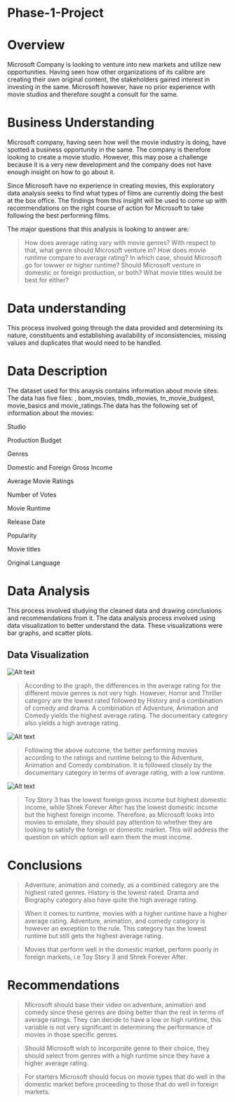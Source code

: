 # Phase-1-Project
# Overview
Microsoft Company is looking to venture into new markets and utilize new opportunities. Having seen how other organizations of its calibre are creating their own original content, the stakeholders gained interest in investing in the same. Microsoft however, have no prior experience with movie studios and therefore sought a consult for the same.

# Business Understanding
Microsoft company, having seen how well the movie industry is doing, have spotted a business opportunity in the same. The company is therefore looking to create a movie studio. However, this may pose a challenge because it is a very new development and the company does not have enough insight on how to go about it.

Since Microsoft have no experience in creating movies, this exploratory data analysis seeks to find what types of films are currently doing the best at the box office. The findings from this insight will be used to come up with recommendations on the right course of action for Microsoft to take following the best performing films.

The major questions that this analysis is looking to answer are:
>How does average rating vary with movie genres? With respect to that, what genre should Microsoft venture in?
>How does movie runtime compare to average rating? In which case, should Microsoft go for lowwer or higher runtime?
>Should Microsoft venture in domestic or foreign production, or both? What movie titles would be best for either?

# Data understanding
This process involved going through the data provided and determining its nature, constituents and establishing availability of inconsistencies, missing values and duplicates that would need to be handled.

# Data Description
The dataset used for this anaysis contains information about movie sites. The data has five files: , bom_movies, tmdb_movies, tn_movie_budgest, movie_basics and movie_ratings.The data has the following set of information about the movies:

Studio

Production Budget

Genres

Domestic and Foreign Gross Income

Average Movie Ratings

Number of Votes

Movie Runtime

Release Date

Popularity

Movie titles

Original Language

# Data Analysis
This process involved studying the cleaned data and drawing conclusions and recommendations from it.
The data analysis process involved using data visualization to better understand the data. These visualizations were bar graphs, and scatter plots. 

## Data Visualization

<img src="/Phase-1-Project/to/AverageRating.png" alt="Alt text" title="AverageRating of Different Movie Genres">

>According to the graph, the differences in the average rating for the different movie genres is not very high. However, Horror and Thriller category are the lowest rated followed by History and a combination of comedy and drama. A combination of Adventure, Animation and Comedy yields the highest average rating. The documentary category also yields a high average rating.

<img src="/Phase-1-Project/to/Runtime.png" alt="Alt text" title="Average Rating of Movies with Respect to Runtime">

>Following the above outcome, the better performing movies according to the ratings and runtime belong to the Adventure, Animation and Comedy combination. It is followed closely by the documentary category in terms of average rating, with a low runtime.

<img src="/Phase-1-Project/to/DomesticForeign.png" alt="Alt text" title="Relationship Between Domestic, Foreign Gross and Movie Title">

>Toy Story 3 has the lowest foreign gross income but highest domestic income, while Shrek Forever After has the lowest domestic income but the highest foreign income. Therefore, as Microsoft looks into movies to emulate, they should pay attention to whether they are looking to satisfy the foreign or domestic market. This will address the question on which option will earn them the most income.

# Conclusions
>Adventure, animation and comedy, as a combined category are the highest rated genres. History is the lowest rated. Drama and Biography category also have quite the high average rating.

>When it comes to runtime, movies with a higher runtime have a higher average rating. Adventure, animation, and comedy category is however an exception to the rule. This category has the lowest runtime but still gets the highest average rating.

>Movies that perform well in the domestic market, perform poorly in foreign markets, i.e Toy Story 3 and Shrek Forever After.

# Recommendations
>Microsoft should base their video on adventure, animation and comedy since these genres are doing better than the rest in terms of average ratings. They can decide to have a low or high runtime, this variable is not very significant in determining the performance of movies in those specific genres.

>Should Microsoft wish to incorporate genre to their choice, they should select from genres with a high runtime since they have a higher average rating.

>For starters Microsoft should focus on movie types that do well in the domestic market before proceeding to those that do well in foreign markets.




